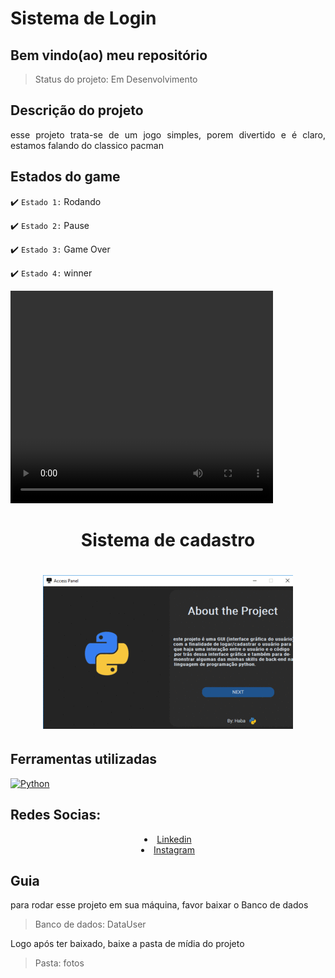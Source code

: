 <h1>Sistema de Login</h1>

<h2>Bem vindo(ao) meu repositório</h2>

>Status do projeto: Em Desenvolvimento

## Descrição do projeto
 <p align="justify">
esse projeto trata-se de um jogo simples, porem divertido e é claro, estamos falando do classico pacman
<div>
    
## Estados do game

:heavy_check_mark: `Estado 1:` Rodando

:heavy_check_mark: `Estado 2:` Pause

:heavy_check_mark: `Estado 3:` Game Over

:heavy_check_mark: `Estado 4:` winner
        
<video width="420" height="340" controls="controls">
    <source src="./filme.mp4" type="video/mp4">
</video>
 
<div align='center'>
    <h1>Sistema de cadastro<h1>
    <img src='./demo.gif' title='demo tela de login' width='400px' />
</div>
            
## Ferramentas utilizadas

<a href="https://www.python.org" target="_blank"> <img src="https://www.tshirtgeek.com.br/wp-content/uploads/2021/03/com001.jpg" alt="Python" width="40" height="40"/> </a> 
    
<h2 style="text-align:left;">Redes Socias:</h2>
  <li style="text-align:center;"><a href="https://www.linkedin.com/in/habacuque-gosch-de-oliveira-993b45264/">Linkedin</a></li>
<li style="text-align:center;"><a href="https://www.instagram.com/gosch_tlgd"/>Instagram</a></li>
</div>     
 
<h2>Guia</h2>

para rodar esse projeto em sua máquina, favor baixar o Banco de dados


>Banco de dados: DataUser

Logo após ter baixado, baixe a pasta de mídia do projeto

>Pasta: fotos
